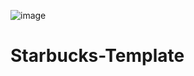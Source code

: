 ![image](https://github.com/LeonardoAlvesOliveira/Starbucks-Template/assets/126174633/fcd50e08-f266-458c-b312-f723ef93b2fd)

# Starbucks-Template
